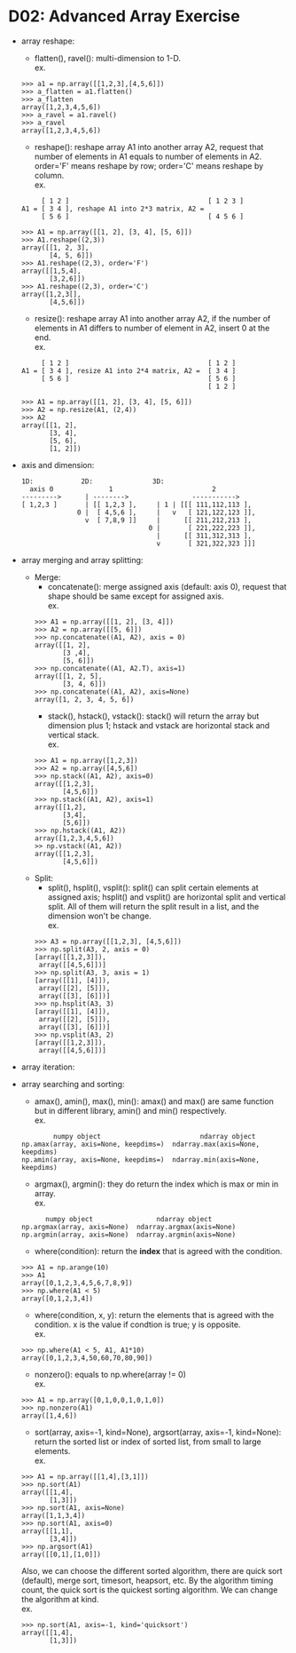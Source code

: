 # D02: Advanced Array Exercise
*	array reshape:
	*	flatten(), ravel(): multi-dimension to 1-D.<br>
	ex.
	```
	>>> a1 = np.array([[1,2,3],[4,5,6]])
	>>> a_flatten = a1.flatten()
	>>> a_flatten
	array([1,2,3,4,5,6])
	>>> a_ravel = a1.ravel()
	>>> a_ravel
	array([1,2,3,4,5,6])
	```
	*	reshape(): reshape array A1 into another array A2, request that number of elements in A1 equals to number of elements in A2. order='F' means reshape by row; order='C' means reshape by column.<br>
	ex.
	```
	     [ 1 2 ]                                   [ 1 2 3 ]
	A1 = [ 3 4 ], reshape A1 into 2*3 matrix, A2 = 
	     [ 5 6 ]                                   [ 4 5 6 ]
	```

	```
	>>> A1 = np.array([[1, 2], [3, 4], [5, 6]])
	>>> A1.reshape((2,3))
	array([[1, 2, 3],
		   [4, 5, 6]])
    >>> A1.reshape((2,3), order='F')
    array([[1,5,4],
           [3,2,6]])
    >>> A1.reshape((2,3), order='C')
    array([1,2,3[],
           [4,5,6]])

	```
	*	resize(): reshape array A1 into another array A2, if the number of elements in A1 differs to number of element in A2, insert 0 at the end.<br>
	ex. 
	```
	     [ 1 2 ]                                   [ 1 2 ]
	A1 = [ 3 4 ], resize A1 into 2*4 matrix, A2 =  [ 3 4 ]
	     [ 5 6 ]                                   [ 5 6 ]
	                                               [ 1 2 ]
	```

	```
	>>> A1 = np.array([[1, 2], [3, 4], [5, 6]])
	>>> A2 = np.resize(A1, (2,4))
	>>> A2
	array([[1, 2],
		   [3, 4],
		   [5, 6],
		   [1, 2]])
	```
*	axis and dimension:
	```
	1D:            2D:               3D:
	  axis 0              1                         2
	--------->      | -------->                ----------->
	[ 1,2,3 ]       | [[ 1,2,3 ],     | 1 | [[[ 111,112,113 ],
	              0 |  [ 4,5,6 ],     |   v   [ 121,122,123 ]],
	                v  [ 7,8,9 ]]     |      [[ 211,212,213 ],
	                                0 |       [ 221,222,223 ]],
	                                  |      [[ 311,312,313 ],
	                                  v       [ 321,322,323 ]]]
	```
*	array merging and array splitting:
	*	Merge:
		*	concatenate(): merge assigned axis (default: axis 0), request that shape should be same except for assigned axis.<br>
		ex.
		```
		>>> A1 = np.array([[1, 2], [3, 4]])
		>>> A2 = np.array([[5, 6]])
		>>> np.concatenate((A1, A2), axis = 0)
		array([[1, 2],
			   [3 ,4],
			   [5, 6]])
		>>> np.concatenate((A1, A2.T), axis=1)
		array([[1, 2, 5],
       	       [3, 4, 6]])
		>>> np.concatenate((A1, A2), axis=None)
		array([1, 2, 3, 4, 5, 6])
		```
		*	stack(), hstack(), vstack(): stack() will return the array but dimension plus 1; hstack and vstack are horizontal stack and vertical stack.<br>
		ex.
		```
		>>> A1 = np.array([1,2,3])
		>>> A2 = np.array([4,5,6])
		>>> np.stack((A1, A2), axis=0)
		array([[1,2,3],
			   [4,5,6]])
		>>> np.stack((A1, A2), axis=1)
		array([[1,2],
			   [3,4],
			   [5,6]])
		>>> np.hstack((A1, A2))
		array([1,2,3,4,5,6])
		>> np.vstack((A1, A2))
		array([[1,2,3],
			   [4,5,6]])
		```
	*	Split:
		* split(), hsplit(), vsplit(): split() can split certain elements at assigned axis; hsplit() and vsplit() are horizontal split and vertical split. All of them will return the split result in a list, and the dimension won't be change.<br>
		ex.
		```
		>>> A3 = np.array([[1,2,3], [4,5,6]])
		>>> np.split(A3, 2, axis = 0)
		[array([[1,2,3]]),
		 array([[4,5,6]])]
		>>> np.split(A3, 3, axis = 1)
		[array([[1], [4]]),
		 array([[2], [5]]),
		 array([[3], [6]])]
		>>> np.hsplit(A3, 3)
		[array([[1], [4]]),
		 array([[2], [5]]),
		 array([[3], [6]])]
		>>> np.vsplit(A3, 2)
		[array([[1,2,3]]),
		 array([[4,5,6]])]
		```
*	array iteration:
*	array searching and sorting:
	*	amax(), amin(), max(), min(): amax() and max() are same function but in different library, amin() and min() respectively.<br>
	ex.
	```
	        numpy object                         ndarray object
	np.amax(array, axis=None, keepdims=)  ndarray.max(axis=None, keepdims)
	np.amin(array, axis=None, keepdims=)  ndarray.min(axis=None, keepdims)
	```
	*	argmax(), argmin(): they do return the index which is max or min in array.<br>
	ex.
	```
	      numpy object                ndarray object
	np.argmax(array, axis=None)  ndarray.argmax(axis=None)
	np.argmin(array, axis=None)  ndarray.argmin(axis=None)
	```
	*	where(condition): return the **index** that is agreed with the condition.<br>
	```
	>>> A1 = np.arange(10)
	>>> A1
	array([0,1,2,3,4,5,6,7,8,9])
	>>> np.where(A1 < 5)
	array([0,1,2,3,4])
	```
	*	where(condition, x, y): return the elements that is agreed with the condition. x is the value if condtion is true; y is opposite.<br>
	ex.
	```
	>>> np.where(A1 < 5, A1, A1*10)
	array([0,1,2,3,4,50,60,70,80,90])
	```
	*	nonzero(): equals to np.where(array != 0)<br>
	ex.
	```
	>>> A1 = np.array([0,1,0,0,1,0,1,0])
	>>> np.nonzero(A1)
	array([1,4,6])
	```
	*	sort(array, axis=-1, kind=None), argsort(array, axis=-1, kind=None): return the sorted list or index of sorted list, from small to large elements.<br>
	ex.
	```
	>>> A1 = np.array([[1,4],[3,1]])
	>>> np.sort(A1)
	array([[1,4],
	       [1,3]])
	>>> np.sort(A1, axis=None)
	array([1,1,3,4])
	>>> np.sort(A1, axis=0)
	array([[1,1],
	       [3,4]])
	>>> np.argsort(A1)
	array([[0,1],[1,0]])
	```
	Also, we can choose the different sorted algorithm, there are quick sort (default), merge sort, timesort, heapsort, etc. By the algorithm timing count, the quick sort is the quickest sorting algorithm. We can change the algorithm at kind.<br>
	ex.
	```
	>>> np.sort(A1, axis=-1, kind='quicksort')
	array([[1,4],
	       [1,3]])
	```





